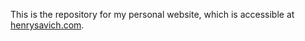 This is the repository for my personal website, which is accessible at [henrysavich.com](henrysavich.com).
